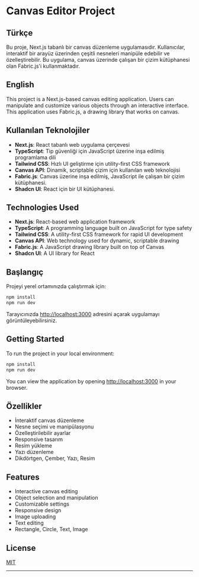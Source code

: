 # Canvas Editor Project

## Türkçe

Bu proje, Next.js tabanlı bir canvas düzenleme uygulamasıdır. Kullanıcılar, interaktif bir arayüz üzerinden çeşitli nesneleri manipüle edebilir ve özelleştirebilir. Bu uygulama, canvas üzerinde çalışan bir çizim kütüphanesi olan Fabric.js'i kullanmaktadır.

## English

This project is a Next.js-based canvas editing application. Users can manipulate and customize various objects through an interactive interface. This application uses Fabric.js, a drawing library that works on canvas.

## Kullanılan Teknolojiler

- **Next.js**: React tabanlı web uygulama çerçevesi
- **TypeScript**: Tip güvenliği için JavaScript üzerine inşa edilmiş programlama dili
- **Tailwind CSS**: Hızlı UI geliştirme için utility-first CSS framework
- **Canvas API**: Dinamik, scriptable çizim için kullanılan web teknolojisi
- **Fabric.js**: Canvas üzerine inşa edilmiş, JavaScript ile çalışan bir çizim kütüphanesi.
- **Shadcn UI**: React için bir UI kütüphanesi.

## Technologies Used

- **Next.js**: React-based web application framework
- **TypeScript**: A programming language built on JavaScript for type safety
- **Tailwind CSS**: A utility-first CSS framework for rapid UI development
- **Canvas API**: Web technology used for dynamic, scriptable drawing
- **Fabric.js**: A JavaScript drawing library built on top of Canvas
- **Shadcn UI**: A UI library for React

## Başlangıç

Projeyi yerel ortamınızda çalıştırmak için:

```bash
npm install
npm run dev
```

Tarayıcınızda [http://localhost:3000](http://localhost:3000) adresini açarak uygulamayı görüntüleyebilirsiniz.

## Getting Started

To run the project in your local environment:

```bash
npm install
npm run dev
```

You can view the application by opening [http://localhost:3000](http://localhost:3000) in your browser.

## Özellikler

- İnteraktif canvas düzenleme
- Nesne seçimi ve manipülasyonu
- Özelleştirilebilir ayarlar
- Responsive tasarım
- Resim yükleme
- Yazı düzenleme
- Dikdörtgen, Çember, Yazı, Resim

## Features

- Interactive canvas editing
- Object selection and manipulation
- Customizable settings
- Responsive design
- Image uploading
- Text editing
- Rectangle, Circle, Text, Image

## License

[MIT](https://choosealicense.com/licenses/mit/)

---
